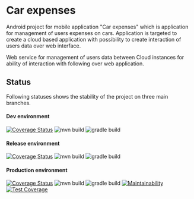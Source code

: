 # Car expenses

Android project for mobile application "Car expenses" which is application for management of users expenses on cars. Application is targeted to create a cloud based application with possibility to create interaction of users data over web interface.

Web service for management of users data between Cloud instances for ability of interaction with following over web application.

## Status
Following statuses shows the stability of the project on three main branches.

#### Dev environment
[![Coverage Status](https://coveralls.io/repos/github/Lazy-agency/car-expenses-one-project/badge.svg?branch=dev)](https://coveralls.io/github/Lazy-agency/car-expenses-one-project?branch=dev)
![mvn build](https://github.com/Lazy-agency/car-expenses-one-project/actions/workflows/spring-build-maven.yml/badge.svg?branch=dev)
![gradle build](https://github.com/Lazy-agency/car-expenses-one-project/actions/workflows/android-build-gradle.yml/badge.svg?branch=dev)
#### Release environment
[![Coverage Status](https://coveralls.io/repos/github/Lazy-agency/car-expenses-one-project/badge.svg?branch=release)](https://coveralls.io/github/Lazy-agency/car-expenses-one-project?branch=release)
![mvn build](https://github.com/Lazy-agency/car-expenses-one-project/actions/workflows/spring-build-maven.yml/badge.svg?branch=release)
![gradle build](https://github.com/Lazy-agency/car-expenses-one-project/actions/workflows/android-build-gradle.yml/badge.svg?branch=release)
#### Production environment
[![Coverage Status](https://coveralls.io/repos/github/Lazy-agency/car-expenses-one-project/badge.svg?branch=main)](https://coveralls.io/github/Lazy-agency/car-expenses-one-project?branch=main)
![mvn build](https://github.com/Lazy-agency/car-expenses-one-project/actions/workflows/spring-build-maven.yml/badge.svg?branch=main)
![gradle build](https://github.com/Lazy-agency/car-expenses-one-project/actions/workflows/android-build-gradle.yml/badge.svg?branch=main)
[![Maintainability](https://api.codeclimate.com/v1/badges/10f21d6a36819ed5164c/maintainability)](https://codeclimate.com/github/Lazy-agency/car-expenses-one-project/maintainability)
[![Test Coverage](https://api.codeclimate.com/v1/badges/10f21d6a36819ed5164c/test_coverage)](https://codeclimate.com/github/Lazy-agency/car-expenses-one-project/test_coverage)
